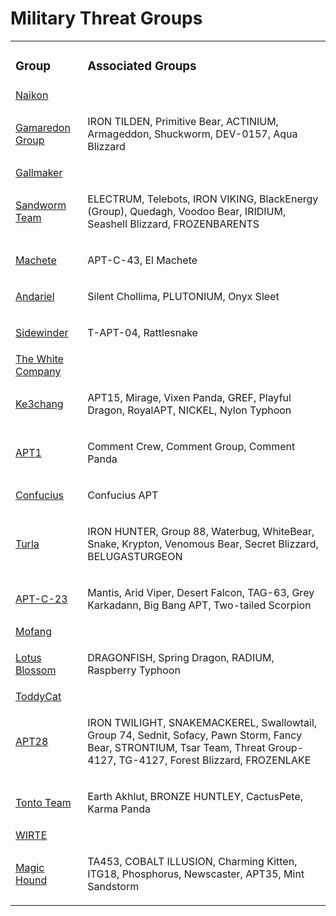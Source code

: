 # Military Threat Groups
<table>
  <tr>
    <td>
      <h3>Group</h3>
    </td>
    <td>
      <h3>Associated Groups</h3>
    </td>
  </tr>
  <tr>
    <td>
      <a href="#">Naikon</a>
    </td>
    <td>
      <p></p>
    </td>
  </tr>
  <tr>
    <td>
      <a href="https://github.com/PudgyDragon/IOCs/tree/main/All/Gamaredon%20Group">Gamaredon Group</a>
    </td>
    <td>
      <p>IRON TILDEN, Primitive Bear, ACTINIUM, Armageddon, Shuckworm, DEV-0157, Aqua Blizzard</p>
    </td>
  </tr>
  <tr>
    <td>
      <a href="https://github.com/PudgyDragon/IOCs/tree/main/All/Gallmaker">Gallmaker</a>
    </td>
    <td>
      <p></p>
    </td>
  </tr>
  <tr>
    <td>
      <a href="#">Sandworm Team</a>
    </td>
    <td>
      <p>ELECTRUM, Telebots, IRON VIKING, BlackEnergy (Group), Quedagh, Voodoo Bear, IRIDIUM, Seashell Blizzard, FROZENBARENTS</p>
    </td>
  </tr>
  <tr>
    <td>
      <a href="https://github.com/PudgyDragon/IOCs/tree/main/All/El%20Machete">Machete</a>
    </td>
    <td>
      <p>APT-C-43, El Machete</p>
    </td>
  </tr>
  <tr>
    <td>
      <a href="#">Andariel</a>
    </td>
    <td>
      <p>Silent Chollima, PLUTONIUM, Onyx Sleet</p>
    </td>
  </tr>
  <tr>
    <td>
      <a href="#">Sidewinder</a>
    </td>
    <td>
      <p>T-APT-04, Rattlesnake</p>
    </td>
  </tr>
  <tr>
    <td>
      <a href="#">The White Company</a>
    </td>
    <td>
      <p></p>
    </td>
  </tr>
  <tr>
    <td>
      <a href="#">Ke3chang</a>
    </td>
    <td>
      <p>APT15, Mirage, Vixen Panda, GREF, Playful Dragon, RoyalAPT, NICKEL, Nylon Typhoon</p>
    </td>
  </tr>
  <tr>
    <td>
      <a href="https://github.com/PudgyDragon/IOCs/tree/main/All/APT1">APT1</a>
    </td>
    <td>
      <p>Comment Crew, Comment Group, Comment Panda</p>
    </td>
  </tr>
  <tr>
    <td>
      <a href="https://github.com/PudgyDragon/IOCs/tree/main/All/Confucius">Confucius</a>
    </td>
    <td>
      <p>Confucius APT</p>
    </td>
  </tr>
  <tr>
    <td>
      <a href="https://github.com/PudgyDragon/IOCs/tree/main/All/Turla">Turla</a>
    </td>
    <td>
      <p>IRON HUNTER, Group 88, Waterbug, WhiteBear, Snake, Krypton, Venomous Bear, Secret Blizzard, BELUGASTURGEON</p>
    </td>
  </tr>
  <tr>
    <td>
      <a href="#">APT-C-23</a>
    </td>
    <td>
      <p>Mantis, Arid Viper, Desert Falcon, TAG-63, Grey Karkadann, Big Bang APT, Two-tailed Scorpion</p>
    </td>
  </tr>
  <tr>
    <td>
      <a href="#">Mofang</a>
    </td>
    <td>
      <p></p>
    </td>
  </tr>
  <tr>
    <td>
      <a href="#">Lotus Blossom</a>
    </td>
    <td>
      <p>DRAGONFISH, Spring Dragon, RADIUM, Raspberry Typhoon</p>
    </td>
  </tr>
  <tr>
    <td>
      <a href="#">ToddyCat</a>
    </td>
    <td>
      <p></p>
    </td>
  </tr>
  <tr>
    <td>
      <a href="https://github.com/PudgyDragon/IOCs/tree/main/All/APT28">APT28</a>
    </td>
    <td>
      <p>IRON TWILIGHT, SNAKEMACKEREL, Swallowtail, Group 74, Sednit, Sofacy, Pawn Storm, Fancy Bear, STRONTIUM, Tsar Team, Threat Group-4127, TG-4127, Forest Blizzard, FROZENLAKE</p>
    </td>
  </tr>
  <tr>
    <td>
      <a href="#">Tonto Team</a>
    </td>
    <td>
      <p>Earth Akhlut, BRONZE HUNTLEY, CactusPete, Karma Panda</p>
    </td>
  </tr>
  <tr>
    <td>
      <a href="#">WIRTE</a>
    </td>
    <td>
      <p></p>
    </td>
  </tr>
  <tr>
    <td>
      <a href="#">Magic Hound</a>
    </td>
    <td>
      <p>TA453, COBALT ILLUSION, Charming Kitten, ITG18, Phosphorus, Newscaster, APT35, Mint Sandstorm</p>
    </td>
  </tr>
</table>

